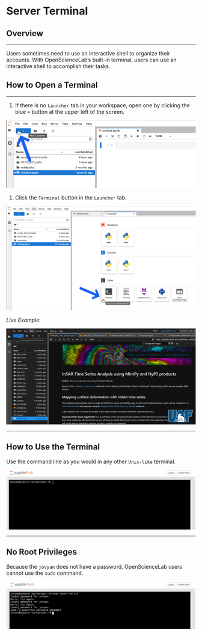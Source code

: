 # Server Terminal

## Overview
---

Users sometimes need to use an interactive shell to organize their accounts. With OpenScienceLab’s built-in terminal, users can use an interactive shell to accomplish their tasks.

## **How to Open a Terminal**
---

1. If there is no `Launcher` tab in your workspace, open one by clicking the blue `+` button at the upper left of the screen.

![If there is no Launcher tab in you workspace, open one by clicking the blue + button at the upper left of the screen](../assets/launcher.png)

1. Click the `Terminal` button in the `Launcher` tab.

![Click the Terminal button in a `Launcher` tab.](../assets/jlab_terminal.png)

*Live Example*:

![open terminal live](../assets/open_terminal.gif)

---
 
## **How to Use the Terminal**

Use the command line as you would in any other `Unix-like` terminal.

![An open terminal window.](../assets/terminal.png)

---
 
## **No Root Privileges**

Because the `jovyan` does not have a password, OpenScienceLab users cannot use the `sudo` command.

![An open terminal window with unsuccessful attempt to use sudo.](../assets/no_sudo.png)
